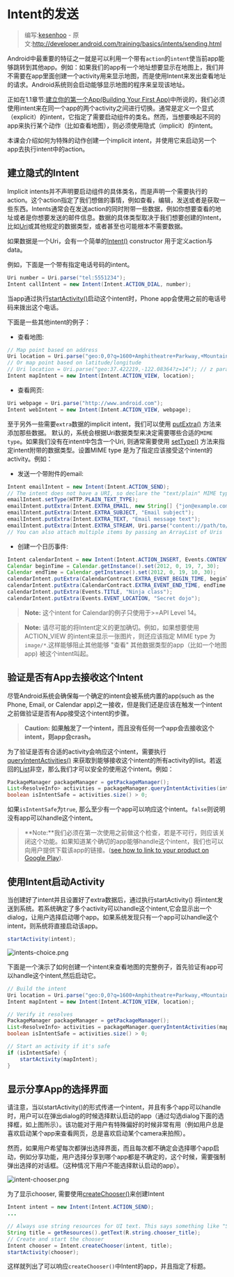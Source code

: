 # Intent的发送

> 编写:[kesenhoo](https://github.com/kesenhoo) - 原文:<http://developer.android.com/training/basics/intents/sending.html>

Android中最重要的特征之一就是可以利用一个带有`action`的`intent`使当前app能够跳转到其他app。例如：如果我们的app有一个地址想要显示在地图上，我们并不需要在app里面创建一个activity用来显示地图，而是使用Intent来发出查看地址的请求。Android系统则会启动能够显示地图的程序来呈现该地址。

正如在1.1章节:[建立你的第一个App(Building Your First App)](../firstapp/index.html)中所说的，我们必须使用intent来在同一个app的两个activity之间进行切换。通常是定义一个显式（explicit）的intent，它指定了需要启动组件的类名。然而，当想要唤起不同的app来执行某个动作（比如查看地图），则必须使用隐式（implicit）的intent。

本课会介绍如何为特殊的动作创建一个implicit intent，并使用它来启动另一个app去执行intent中的action。

## 建立隐式的Intent

Implicit intents并不声明要启动组件的具体类名，而是声明一个需要执行的action。这个action指定了我们想做的事情，例如查看，编辑，发送或者是获取一些东西。Intents通常会在发送action的同时附带一些数据，例如你想要查看的地址或者是你想要发送的邮件信息。数据的具体类型取决于我们想要创建的Intent，比如[Uri](http://developer.android.com/reference/android/net/Uri.html)或其他规定的数据类型，或者甚至也可能根本不需要数据。

如果数据是一个Uri，会有一个简单的<a href="http://developer.android.com/reference/android/content/Intent.html#Intent(java.lang.String, android.net.Uri)">Intent()</a> constructor 用于定义action与data。

例如，下面是一个带有指定电话号码的intent。

```java
Uri number = Uri.parse("tel:5551234");
Intent callIntent = new Intent(Intent.ACTION_DIAL, number);
```

当app通过执行<a href="http://developer.android.com/reference/android/app/Activity.html#startActivity(android.content.Intent)">startActivity()</a>启动这个intent时，Phone app会使用之前的电话号码来拨出这个电话。

下面是一些其他intent的例子：

* 查看地图:

```java
// Map point based on address
Uri location = Uri.parse("geo:0,0?q=1600+Amphitheatre+Parkway,+Mountain+View,+California");
// Or map point based on latitude/longitude
// Uri location = Uri.parse("geo:37.422219,-122.08364?z=14"); // z param is zoom level
Intent mapIntent = new Intent(Intent.ACTION_VIEW, location);
```

* 查看网页:

```java
Uri webpage = Uri.parse("http://www.android.com");
Intent webIntent = new Intent(Intent.ACTION_VIEW, webpage);
```

至于另外一些需要`extra`数据的implicit intent，我们可以使用 <a href="http://developer.android.com/reference/android/content/Intent.html#putExtra(java.lang.String, java.lang.String)">putExtra()</a> 方法来添加那些数据。
默认的，系统会根据Uri数据类型来决定需要哪些合适的`MIME type`。如果我们没有在intent中包含一个Uri, 则通常需要使用 <a href="http://developer.android.com/reference/android/content/Intent.html#setType(java.lang.String)">setType()</a> 方法来指定intent附带的数据类型。设置MIME type 是为了指定应该接受这个intent的activity。例如：

* 发送一个带附件的email:

```java
Intent emailIntent = new Intent(Intent.ACTION_SEND);
// The intent does not have a URI, so declare the "text/plain" MIME type
emailIntent.setType(HTTP.PLAIN_TEXT_TYPE);
emailIntent.putExtra(Intent.EXTRA_EMAIL, new String[] {"jon@example.com"}); // recipients
emailIntent.putExtra(Intent.EXTRA_SUBJECT, "Email subject");
emailIntent.putExtra(Intent.EXTRA_TEXT, "Email message text");
emailIntent.putExtra(Intent.EXTRA_STREAM, Uri.parse("content://path/to/email/attachment"));
// You can also attach multiple items by passing an ArrayList of Uris
```

* 创建一个日历事件:

```java
Intent calendarIntent = new Intent(Intent.ACTION_INSERT, Events.CONTENT_URI);
Calendar beginTime = Calendar.getInstance().set(2012, 0, 19, 7, 30);
Calendar endTime = Calendar.getInstance().set(2012, 0, 19, 10, 30);
calendarIntent.putExtra(CalendarContract.EXTRA_EVENT_BEGIN_TIME, beginTime.getTimeInMillis());
calendarIntent.putExtra(CalendarContract.EXTRA_EVENT_END_TIME, endTime.getTimeInMillis());
calendarIntent.putExtra(Events.TITLE, "Ninja class");
calendarIntent.putExtra(Events.EVENT_LOCATION, "Secret dojo");
```
> **Note:** 这个intent for Calendar的例子只使用于>=API Level 14。

> **Note:** 请尽可能的将Intent定义的更加确切。例如，如果想要使用ACTION_VIEW 的intent来显示一张图片，则还应该指定 MIME type 为`image/*`.这样能够阻止其他能够 "查看" 其他数据类型的app（比如一个地图app) 被这个intent叫起。

## 验证是否有App去接收这个Intent

尽管Android系统会确保每一个确定的intent会被系统内置的app(such as the Phone, Email, or Calendar app)之一接收，但是我们还是应该在触发一个intent之前做验证是否有App接受这个intent的步骤。

> **Caution: 如果触发了一个intent，而且没有任何一个app会去接收这个intent，则app会crash。**

为了验证是否有合适的activity会响应这个intent，需要执行<a href="http://developer.android.com/reference/android/content/pm/PackageManager.html#queryIntentActivities(android.content.Intent, int)">queryIntentActivities()</a> 来获取到能够接收这个intent的所有activity的list。若返回的[List](http://developer.android.com/reference/java/util/List.html)非空，那么我们才可以安全的使用这个intent。例如：

```java
PackageManager packageManager = getPackageManager();
List<ResolveInfo> activities = packageManager.queryIntentActivities(intent, 0);
boolean isIntentSafe = activities.size() > 0;
```

如果`isIntentSafe`为`true`, 那么至少有一个app可以响应这个intent。`false`则说明没有app可以handle这个intent。

> **Note:**我们必须在第一次使用之前做这个检查，若是不可行，则应该关闭这个功能。如果知道某个确切的app能够handle这个intent，我们也可以向用户提供下载该app的链接。([see how to link to your product on Google Play](http://developer.android.com/distribute/googleplay/promote/linking.html)).

## 使用Intent启动Activity

当创建好了intent并且设置好了extra数据后，通过执行startActivity() 将intent发送到系统。若系统确定了多个activity可以handle这个intent,它会显示出一个dialog，让用户选择启动哪个app。如果系统发现只有一个app可以handle这个intent，则系统将直接启动该app。

```java
startActivity(intent);
```

![intents-choice.png](intents-choice.png "Figure 1. Example of the selection dialog that appears when more than one app can handle an intent")

下面是一个演示了如何创建一个intent来查看地图的完整例子，首先验证有app可以handle这个intent,然后启动它。

```java
// Build the intent
Uri location = Uri.parse("geo:0,0?q=1600+Amphitheatre+Parkway,+Mountain+View,+California");
Intent mapIntent = new Intent(Intent.ACTION_VIEW, location);

// Verify it resolves
PackageManager packageManager = getPackageManager();
List<ResolveInfo> activities = packageManager.queryIntentActivities(mapIntent, 0);
boolean isIntentSafe = activities.size() > 0;

// Start an activity if it's safe
if (isIntentSafe) {
    startActivity(mapIntent);
}
```

## 显示分享App的选择界面
请注意，当以startActivity()的形式传递一个intent，并且有多个app可以handle时，用户可以在弹出dialog的时候选择默认启动的app（通过勾选dialog下面的选择框，如上图所示）。该功能对于用户有特殊偏好的时候非常有用（例如用户总是喜欢启动某个app来查看网页，总是喜欢启动某个camera来拍照）。

然而，如果用户希望每次都弹出选择界面，而且每次都不确定会选择哪个app启动，例如分享功能，用户选择分享到哪个app都是不确定的，这个时候，需要强制弹出选择的对话框。（这种情况下用户不能选择默认启动的app）。

![intent-chooser.png](intent-chooser.png "Example of the chooser dialog that appears when you use createChooser() to ensure that the user is always shown a list of apps that respond to your intent.")

为了显示chooser, 需要使用<a href="http://developer.android.com/reference/android/content/Intent.html#createChooser(android.content.Intent, java.lang.CharSequence)">createChooser()</a>来创建Intent

```java
Intent intent = new Intent(Intent.ACTION_SEND);
...

// Always use string resources for UI text. This says something like "Share this photo with"
String title = getResources().getText(R.string.chooser_title);
// Create and start the chooser
Intent chooser = Intent.createChooser(intent, title);
startActivity(chooser);
```

这样就列出了可以响应`createChooser()`中Intent的app，并且指定了标题。
